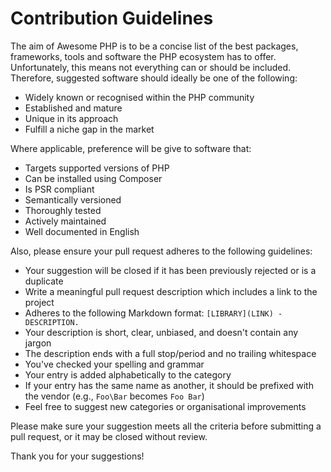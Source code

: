 # Contribution Guidelines
The aim of Awesome PHP is to be a concise list of the best packages, frameworks, tools and software the PHP ecosystem has to offer. Unfortunately, this means not everything can or should be included. Therefore, suggested software should ideally be one of the following:

* Widely known or recognised within the PHP community
* Established and mature
* Unique in its approach
* Fulfill a niche gap in the market

Where applicable, preference will be give to software that:

* Targets supported versions of PHP
* Can be installed using Composer
* Is PSR compliant
* Semantically versioned
* Thoroughly tested
* Actively maintained
* Well documented in English

Also, please ensure your pull request adheres to the following guidelines:

* Your suggestion will be closed if it has been previously rejected or is a duplicate
* Write a meaningful pull request description which includes a link to the project
* Adheres to the following Markdown format: `[LIBRARY](LINK) - DESCRIPTION.`
* Your description is short, clear, unbiased, and doesn't contain any jargon
* The description ends with a full stop/period and no trailing whitespace
* You've checked your spelling and grammar
* Your entry is added alphabetically to the category
* If your entry has the same name as another, it should be prefixed with the vendor (e.g., `Foo\Bar` becomes `Foo Bar`)
* Feel free to suggest new categories or organisational improvements

Please make sure your suggestion meets all the criteria before submitting a pull request, or it may be closed without review.

Thank you for your suggestions!

